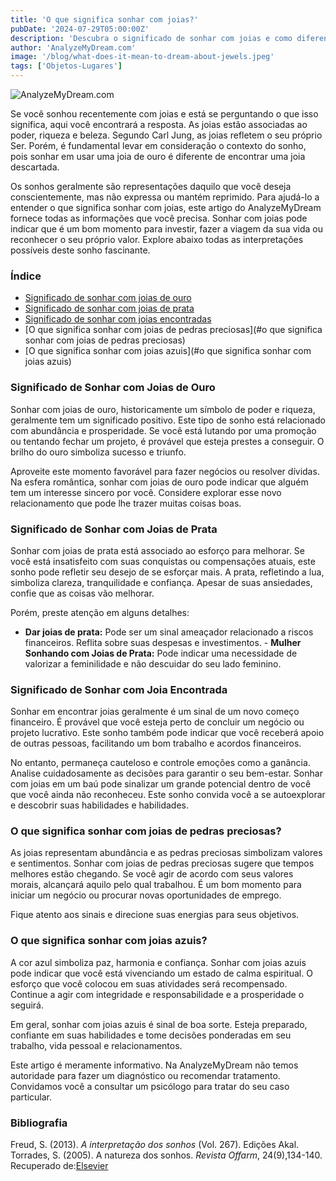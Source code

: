 ```yaml
---
title: 'O que significa sonhar com joias?'
pubDate: '2024-07-29T05:00:00Z'
description: 'Descubra o significado de sonhar com joias e como diferentes interpretações podem refletir aspectos de sua vida e desejos.'
author: 'AnalyzeMyDream.com'
image: '/blog/what-does-it-mean-to-dream-about-jewels.jpeg'
tags: ['Objetos-Lugares']
---
```


![AnalyzeMyDream.com](/blog/what-does-it-mean-to-dream-about-jewels.jpeg)

Se você sonhou recentemente com joias e está se perguntando o que isso significa, aqui você encontrará a resposta. As joias estão associadas ao poder, riqueza e beleza. Segundo Carl Jung, as joias refletem o seu próprio Ser. Porém, é fundamental levar em consideração o contexto do sonho, pois sonhar em usar uma joia de ouro é diferente de encontrar uma joia descartada.

Os sonhos geralmente são representações daquilo que você deseja conscientemente, mas não expressa ou mantém reprimido. Para ajudá-lo a entender o que significa sonhar com joias, este artigo do AnalyzeMyDream fornece todas as informações que você precisa. Sonhar com joias pode indicar que é um bom momento para investir, fazer a viagem da sua vida ou reconhecer o seu próprio valor. Explore abaixo todas as interpretações possíveis deste sonho fascinante.

### Índice

- [Significado de sonhar com joias de ouro](#significado-de-sonhar-com-jóias-de-ouro)
- [Significado de sonhar com joias de prata](#significado-de-sonhar-com-jóias-de-prata)
- [Significado de sonhar com joias encontradas](#significado-de-sonhar-com-jóias-encontradas)
- [O que significa sonhar com joias de pedras preciosas](#o que significa sonhar com joias de pedras preciosas)
- [O que significa sonhar com joias azuis](#o que significa sonhar com joias azuis)

### Significado de Sonhar com Joias de Ouro

Sonhar com joias de ouro, historicamente um símbolo de poder e riqueza, geralmente tem um significado positivo. Este tipo de sonho está relacionado com abundância e prosperidade. Se você está lutando por uma promoção ou tentando fechar um projeto, é provável que esteja prestes a conseguir. O brilho do ouro simboliza sucesso e triunfo.

Aproveite este momento favorável para fazer negócios ou resolver dívidas. Na esfera romântica, sonhar com joias de ouro pode indicar que alguém tem um interesse sincero por você. Considere explorar esse novo relacionamento que pode lhe trazer muitas coisas boas.

### Significado de Sonhar com Joias de Prata

Sonhar com joias de prata está associado ao esforço para melhorar. Se você está insatisfeito com suas conquistas ou compensações atuais, este sonho pode refletir seu desejo de se esforçar mais. A prata, refletindo a lua, simboliza clareza, tranquilidade e confiança. Apesar de suas ansiedades, confie que as coisas vão melhorar.

Porém, preste atenção em alguns detalhes:
- **Dar joias de prata:** Pode ser um sinal ameaçador relacionado a riscos financeiros. Reflita sobre suas despesas e investimentos. - **Mulher Sonhando com Joias de Prata:** Pode indicar uma necessidade de valorizar a feminilidade e não descuidar do seu lado feminino.

### Significado de Sonhar com Joia Encontrada

Sonhar em encontrar joias geralmente é um sinal de um novo começo financeiro. É provável que você esteja perto de concluir um negócio ou projeto lucrativo. Este sonho também pode indicar que você receberá apoio de outras pessoas, facilitando um bom trabalho e acordos financeiros.

No entanto, permaneça cauteloso e controle emoções como a ganância. Analise cuidadosamente as decisões para garantir o seu bem-estar. Sonhar com joias em um baú pode sinalizar um grande potencial dentro de você que você ainda não reconheceu. Este sonho convida você a se autoexplorar e descobrir suas habilidades e habilidades.

### O que significa sonhar com joias de pedras preciosas?

As joias representam abundância e as pedras preciosas simbolizam valores e sentimentos. Sonhar com joias de pedras preciosas sugere que tempos melhores estão chegando. Se você agir de acordo com seus valores morais, alcançará aquilo pelo qual trabalhou. É um bom momento para iniciar um negócio ou procurar novas oportunidades de emprego.

Fique atento aos sinais e direcione suas energias para seus objetivos.

### O que significa sonhar com joias azuis?

A cor azul simboliza paz, harmonia e confiança. Sonhar com joias azuis pode indicar que você está vivenciando um estado de calma espiritual. O esforço que você colocou em suas atividades será recompensado. Continue a agir com integridade e responsabilidade e a prosperidade o seguirá.

Em geral, sonhar com joias azuis é sinal de boa sorte. Esteja preparado, confiante em suas habilidades e tome decisões ponderadas em seu trabalho, vida pessoal e relacionamentos.

Este artigo é meramente informativo. Na AnalyzeMyDream não temos autoridade para fazer um diagnóstico ou recomendar tratamento. Convidamos você a consultar um psicólogo para tratar do seu caso particular.

### Bibliografia

Freud, S. (2013). *A interpretação dos sonhos* (Vol. 267). Edições Akal. 
Torrades, S. (2005). A natureza dos sonhos. *Revista Offarm*, 24(9),134-140. Recuperado de:[Elsevier](https://www.elsevier.es/en-revista-offarm-4-articulo-la-naturaleza-suenos-13079597)